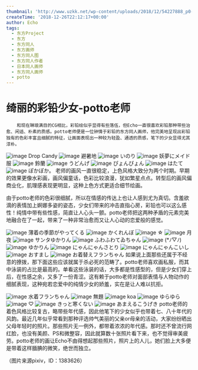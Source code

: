 ```yaml
---
thumbnail: 'http://www.uzkk.net/wp-content/uploads/2018/12/54227888_p0-825x510.png'
createTime: '2018-12-26T22:12:17+00:00'
author: Echo
tags:
  - 东方Project
  - 东方
  - 东方同人
  - 东方画师
  - 东方同人图
  - 东方同人作者
  - 日本同人画师
  - 东方同人画师
  - potto
---
```


# 绮丽的彩铅少女-potto老师

		和现在琳琅满目的CG相比，彩铅绘似乎显得有些落伍，但Echo一直很喜欢彩铅那种带些治愈、闲适、朴素的质感。potto老师便是一位钟情于彩铅的东方同人画师，他完美地呈现出彩铅独有的色彩丰富且细腻的特征，让画面表现出一种较为轻盈、通透的质感，笔下的少女显得尤其淳朴。

![image](http://www.uzkk.net/wp-content/uploads/2018/12/52688057_p0.png)
Drop Candy
![image](http://www.uzkk.net/wp-content/uploads/2018/12/52083012_p0.png)
避暑地
![image](http://www.uzkk.net/wp-content/uploads/2018/12/55600204_p0.png)
いのり
![image](http://www.uzkk.net/wp-content/uploads/2018/12/55748973_p0.png)
妖夢にメイド服
![image](http://www.uzkk.net/wp-content/uploads/2018/12/52929610_p0.png)
鈴蘭
![image](http://www.uzkk.net/wp-content/uploads/2018/12/55197201_p0.png)
うどんげ
![image](http://www.uzkk.net/wp-content/uploads/2018/12/52471502_p0.png)
ぴょんぴょん
![image](http://www.uzkk.net/wp-content/uploads/2018/12/55476487_p0.png)
はたて
![image](http://www.uzkk.net/wp-content/uploads/2018/12/47615145_p0.png)
ぽかぽか。
老师的画风一直很稳定，上色风格大致分为两个时期。早期的效果更像水彩画，画风偏童话，色彩比较浪漫，犹如繁星点点。转型后的画风偏商业化，肌理感表现更明显，这种上色方式更适合细节绘画。

由于potto老师的色彩很细腻，所以在情感的传达上也让人感到尤为真切。含羞欲滴的表情加上婀娜多姿的姿态，少女们带来的冲击直指心房，彩铅也可以这么感性！纯情中带有些性感，简直让人心头一颤。potto老师把这两种矛盾的元素完美地融合在了一起，带来了一种非常治愈而又让人心动的恋爱般的感觉。

![image](http://www.uzkk.net/wp-content/uploads/2018/12/62276697_p0.png)
薄着の季節がやってくる
![image](http://www.uzkk.net/wp-content/uploads/2018/12/55365368_p0.png)
かくれんぼ
![image](http://www.uzkk.net/wp-content/uploads/2018/12/56955236_p0.png)
☆
![image](http://www.uzkk.net/wp-content/uploads/2018/12/55099554_p0.png)
月夜
![image](http://www.uzkk.net/wp-content/uploads/2018/12/54227888_p0.png)
サンタゆかりん
![image](http://www.uzkk.net/wp-content/uploads/2018/12/56361785_p0.png)
ふわふわてゐちゃん
![image](http://www.uzkk.net/wp-content/uploads/2018/12/56575374_p0.png)
(*ﾉ▽ﾉ)
![image](http://www.uzkk.net/wp-content/uploads/2018/12/47775134_p0.png)
ゆかりん
![image](http://www.uzkk.net/wp-content/uploads/2018/12/57320144_p0.png)
にゃんにゃんさとり
![image](http://www.uzkk.net/wp-content/uploads/2018/12/56575359_p0.png)
にゃんにゃんこいし
![image](http://www.uzkk.net/wp-content/uploads/2018/12/61371391_p0.png)
おすまし
![image](http://www.uzkk.net/wp-content/uploads/2018/12/62504910_p0.png)
お着替えフランちゃん
如果说上面那些还属于不经意的撩拨，那下面这些应该就属于杀必死的范畴了。potto老师喜欢画私服，而其中泳装的占比是最高的。单看这些泳装的话，大多都是性感型的，但是少女们穿上后，在性感之余，又多了一份青涩。这有赖于potto老师对面部表情与人物动作的细腻表现，这种宛若恋爱中的纯情少女的娇羞，实在是让人难以抗拒。

![image](http://www.uzkk.net/wp-content/uploads/2018/12/57796145_p0.png)
水着フランちゃん
![image](http://www.uzkk.net/wp-content/uploads/2018/12/70519478_p0.png)
無題
![image](http://www.uzkk.net/wp-content/uploads/2018/12/47282080_p0.png)
koa
![image](http://www.uzkk.net/wp-content/uploads/2018/12/56859655_p0.png)
ゆらゆら
![image](http://www.uzkk.net/wp-content/uploads/2018/12/70202730_p0.png)
♡
![image](http://www.uzkk.net/wp-content/uploads/2018/12/59973071_p0.png)
きっと寒くない
![image](http://www.uzkk.net/wp-content/uploads/2018/12/59431967_p0.png)
あまえるこうげき
potto老师的着色风格比较复古，略带些年代感，因此他笔下的少女似乎也带着七、八十年代的风韵。最近几年似乎常看到那种评选帅气美丽的父亲or母亲的活动，大家纷纷晒出父母年轻时的照片。那些照片无一例外，都带着浓浓的年代感。那时还不曾流行网红脸，也没有美颜、PS和微整容，因此就算数十张照片看下来，也不觉得审美疲劳。potto老师的画让Echo不由得想起那些照片，照片上的人儿，她们脸上大多便是带着这样腼腆的微笑，绝世而独立。

（图片来源pixiv，ID：1383626）
